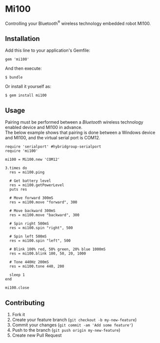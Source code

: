 # Mi100

Controlling your Bluetooth<sup>&reg;</sup> wireless technology embedded robot MI100.


## Installation

Add this line to your application's Gemfile:

    gem 'mi100'

And then execute:

    $ bundle

Or install it yourself as:

    $ gem install mi100

## Usage

Pairing must be performed between a *Bluetooth* wireless technology enabled device and MI100 in advance.  
The below example shows that pairing is done between a Windows device and MI100, and the virtual serial port is COM12.  

	require 'serialport' #hybridgroup-serialport
	require 'mi100'
	
	mi100 = Mi100.new 'COM12'
	
	3.times do
	  res = mi100.ping
	
	  # Get battery level
	  res = mi100.getPowerLevel
	  puts res
	
	  # Move forward 300mS
	  res = mi100.move "forward", 300
	
	  # Move backward 300mS
	  res = mi100.move "backward", 300
	
	  # Spin right 500mS
	  res = mi100.spin "right", 500
	
	  # Spin left 500mS
	  res = mi100.spin "left", 500
	
	  # Blink 100% red, 50% green, 20% blue 1000mS
	  res = mi100.blink 100, 50, 20, 1000
	  
	  # Tone 440Hz 200mS
	  res = mi100.tone 440, 200
	
	  sleep 1
	end
	
	mi100.close

## Contributing

1. Fork it
2. Create your feature branch (`git checkout -b my-new-feature`)
3. Commit your changes (`git commit -am 'Add some feature'`)
4. Push to the branch (`git push origin my-new-feature`)
5. Create new Pull Request
